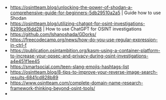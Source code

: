 - https://osintteam.blog/unlocking-the-power-of-shodan-a-comprehensive-guide-for-beginners-5db29510a2a5 | Guide how to use Shodan
- https://osintteam.blog/utilizing-chatgpt-for-osint-investigations-8299ce16dd28 | How to use ChatGPT for OSINT investigations
- https://github.com/Ishanoshada/GDorks/
- https://freecodecamp.org/news/how-do-you-use-regular-expression-in-ctrl-f
- https://publication.osintambition.org/kasm-using-a-container-platform-to-increase-your-opsec-and-privacy-during-osint-investigations-a4e451f1ee45
- https://smartsocial.com/teen-slang-emojis-hashtags-list
- https://osintteam.blog/8-tips-to-improve-your-reverse-image-search-results-6841cd828b89
- https://www.osintteam.com/complete-domain-name-research-framework-thinking-beyond-osint-tools/
- 
